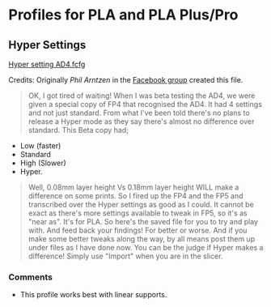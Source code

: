 # Profiles for PLA and PLA Plus/Pro

## Hyper Settings

[Hyper setting AD4.fcfg](Hyper%20setting%20AD4.fcfg)

Credits: Originally *Phil Arntzen* in the [Facebook group](https://www.facebook.com/groups/913241999042183/permalink/1575807069452336) created this file.

> OK, I got tired of waiting!
When I was beta testing the AD4, we were given a special copy of FP4 that recognised the AD4. It had 4 settings and not just standard. From what I've been told there's no plans to release a Hyper mode as they say there's almost no difference over standard. This Beta copy had;
* Low (faster)
* Standard
* High (Slower)
* Hyper.
> Well, 0.08mm layer height Vs 0.18mm layer height WILL make a difference on some prints. So I fired up the FP4 and the FP5 and transcribed over the Hyper settings as good as I could. It cannot be exact as there's more settings available to tweak in FP5, so it's as "near as". It's for PLA. 
So here's the saved file for you to try and play with. And feed back your findings! For better or worse. And if you make some better tweaks along the way, by all means post them up under files as I have done now. You can be the judge if Hyper makes a difference!
Simply use "Import" when you are in the slicer.

### Comments

* This profile works best with linear supports.
